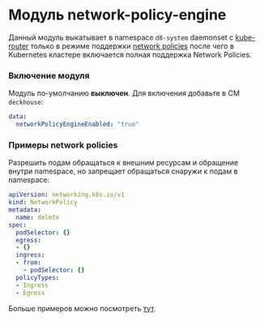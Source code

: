Модуль network-policy-engine
=======

Данный модуль выкатывает в namespace `d8-system` daemonset с [kube-router](https://github.com/cloudnativelabs/kube-router) только в режиме поддержки [network policies](https://kubernetes.io/docs/concepts/services-networking/network-policies/) после чего в Kubernetes кластере включается полная поддержка Network Policies.

### Включение модуля

Модуль по-умолчанию **выключен**. Для включения добавьте в CM `deckhouse`:

```yaml
data:
  networkPolicyEngineEnabled: "true"
```

### Примеры network policies

Разрешить подам обращаться к внешним ресурсам и обращение внутри namespace, но запрещает обращаться снаружи к подам в namespace:
```yaml
apiVersion: networking.k8s.io/v1
kind: NetworkPolicy
metadata:
  name: delete
spec:
  podSelector: {}
  egress:
  - {}
  ingress:
  - from:
    - podSelector: {}
  policyTypes:
  - Ingress
  - Egress
```

Больше примеров можно посмотреть [тут](https://github.com/ahmetb/kubernetes-network-policy-recipes).
